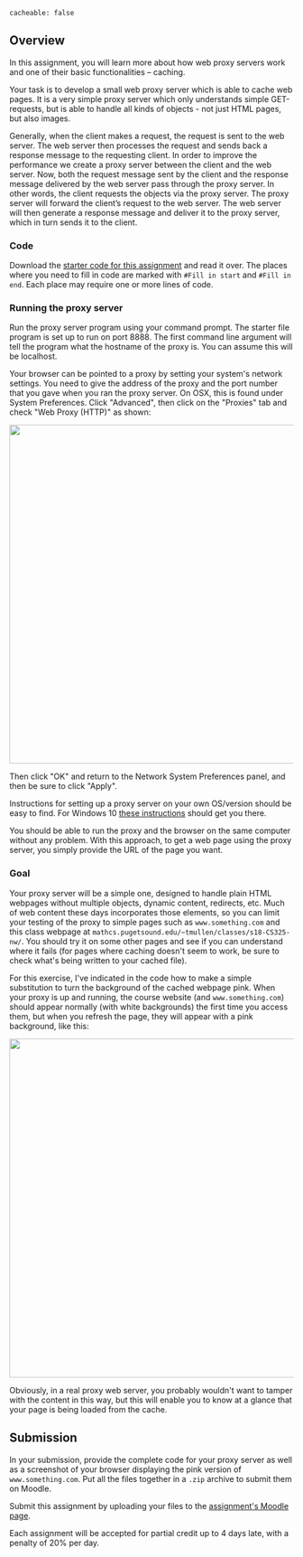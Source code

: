 ```
cacheable: false
```

## Overview

In this assignment, you will learn more about how web proxy servers work and one of their basic functionalities – caching.

Your task is to develop a small web proxy server which is able to cache web pages. It is a very simple proxy server which only understands simple GET-requests, but is able to handle all kinds of objects - not just HTML pages, but also images.

Generally, when the client makes a request, the request is sent to the web server. The web server then processes the request and sends back a response message to the requesting client. In order to improve the performance we create a proxy server between the client and the web server. Now, both the request message sent by the client and the response message delivered by the web server pass through the proxy server. In other words, the client requests the objects via the proxy server. The proxy server will forward the client’s request to the web server. The web server will then generate a response message and deliver it to the proxy server, which in turn sends it to the client.

### Code 

Download the [starter code for this assignment](http://mathcs.pugetsound.edu/~tmullen/secure/s18nw/ProxyServerStarter.zip) and read it over. The places where you need to fill in code are marked with `#Fill in start` and `#Fill in end`. Each place may require one or more lines of code.

### Running the proxy server

Run the proxy server program using your command prompt. The starter file program is set up to run on port 8888. The first command line argument will tell the program what the hostname of the proxy is. You can assume this will be localhost. 

Your browser can be pointed to a proxy by setting your system's network settings. You need to give the address of the proxy and the port number that you gave when you ran the proxy server. On OSX, this is found under System Preferences. Click "Advanced", then click on the "Proxies" tab and check "Web Proxy (HTTP)" as shown:

<img src="/~tmullen/images/nw/osx_proxy_settings.jpg" style="width: 600px;"/>

Then click "OK" and return to the Network System Preferences panel, and then be sure to click "Apply". 

Instructions for setting up a proxy server on your own OS/version should be easy to find. For Windows 10 [these instructions](http://www.dummies.com/computers/operating-systems/windows-10/how-to-set-up-a-proxy-in-windows-10/) should get you there. 

You should be able to run the proxy and the browser on the same computer without any problem. With this approach, to get a web page using the proxy server, you simply provide the URL of the page you want.

### Goal

Your proxy server will be a simple one, designed to handle plain HTML webpages without multiple objects, dynamic content, redirects, etc. Much of web content these days incorporates those elements, so you can limit your testing of the proxy to simple pages such as `www.something.com` and this class webpage at `mathcs.pugetsound.edu/~tmullen/classes/s18-CS325-nw/`. You should try it on some other pages and see if you can understand where it fails (for pages where caching doesn't seem to work, be sure to check what's being written to your cached file).

For this exercise, I've indicated in the code how to make a simple substitution to turn the background of the cached webpage pink. When your proxy is up and running, the course website (and `www.something.com`) should appear normally (with white backgrounds) the first time you access them, but when you refresh the page, they will appear with a pink background, like this:

<img src="/~tmullen/images/nw/proxy_webpage.jpg" style="width: 600px;"/>

Obviously, in a real proxy web server, you probably wouldn't want to tamper with the content in this way, but this will enable you to know at a glance that your page is being loaded from the cache. 

## Submission

In your submission, provide the complete code for your proxy server as well as a screenshot of your browser displaying the pink version of `www.something.com`. Put all the files together in a `.zip` archive to submit them on Moodle. 

Submit this assignment by uploading your files to the [assignment's Moodle page](https://moodle.pugetsound.edu/moodle/mod/assign/view.php?id=444572).

Each assignment will be accepted for partial credit up to 4 days late, with a penalty of 20% per day.
